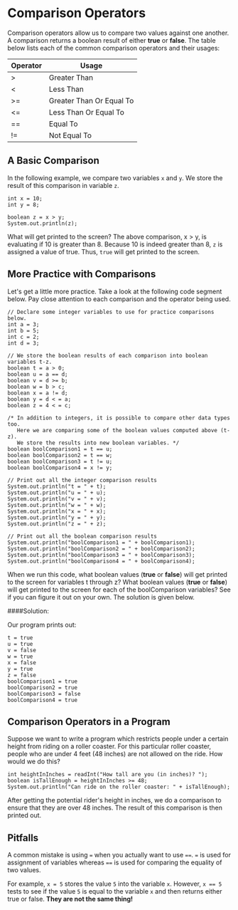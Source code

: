 # Comparison Operators

Comparison operators allow us to compare two values against one another. A comparison returns a boolean result of either **true** or **false**. The table below lists each of the common comparison operators and their usages:

|  Operator      |  Usage           |  
| -------------- | ---------------- |
| >              | Greater Than     |  
| <              | Less Than        |  
| >=             | Greater Than Or Equal To|  
| <=             | Less Than Or Equal To|   
| ==             | Equal To   |          
| !=             | Not Equal To |   

## A Basic Comparison

In the following example, we compare two variables `x` and `y`. We store the result of this comparison in variable `z`.

```
int x = 10;
int y = 8;

boolean z = x > y;
System.out.println(z);
```
What will get printed to the screen? The above comparison, x > y, is evaluating if 10 is greater than 8. Because 10 is indeed greater than 8, `z` is assigned a value of true. Thus, `true` will get printed to the screen.

## More Practice with Comparisons

Let's get a little more practice. Take a look at the following code segment below. Pay close attention to each comparison and the operator being used.


```
// Declare some integer variables to use for practice comparisons below.
int a = 3;
int b = 5;
int c = 2;
int d = 3;

// We store the boolean results of each comparison into boolean variables t-z.
boolean t = a > 0;
boolean u = a == d;
boolean v = d >= b;
boolean w = b > c;
boolean x = a != d;
boolean y = d < = a;
boolean z = 4 < = c;

/* In addition to integers, it is possible to compare other data types too.
   Here we are comparing some of the boolean values computed above (t-z).
   We store the results into new boolean variables. */
boolean boolComparison1 = t == u;
boolean boolComparison2 = t == w;
boolean boolComparison3 = t != u;
boolean boolComparison4 = x != y;
```
```
// Print out all the integer comparison results
System.out.println("t = " + t);
System.out.println("u = " + u);
System.out.println("v = " + v);
System.out.println("w = " + w);
System.out.println("x = " + x);
System.out.println("y = " + y);
System.out.println("z = " + z);

// Print out all the boolean comparison results
System.out.println("boolComparison1 = " + boolComparison1);
System.out.println("boolComparison2 = " + boolComparison2);
System.out.println("boolComparison3 = " + boolComparison3);
System.out.println("boolComparison4 = " + boolComparison4);

```


When we run this code, what boolean values (**true** or **false**) will get printed to the screen for variables t through z? What boolean values (**true** or **false**) will get printed to the screen for each of the boolComparison variables? See if you can figure it out on your own. The solution is given below.

####Solution:

Our program prints out:

```
t = true
u = true
v = false
w = true
x = false
y = true
z = false
boolComparison1 = true
boolComparison2 = true
boolComparison3 = false
boolComparison4 = true
```

## Comparison Operators in a Program

Suppose we want to write a program which restricts people under a certain height from riding on a roller coaster. For this particular roller coaster, people who are under 4 feet (48 inches) are not allowed on the ride. How would we do this?

```
int heightInInches = readInt("How tall are you (in inches)? ");
boolean isTallEnough = heightInInches >= 48;
System.out.println("Can ride on the roller coaster: " + isTallEnough);
```

After getting the potential rider's height in inches, we do a comparison to ensure that they are over 48 inches. The result of this comparison is then printed out.

## Pitfalls

A common mistake is using `=` when you actually want to use `==`. `=` is used for assignment of variables whereas `==` is used for comparing the equality of two values.

For example, `x = 5` stores the value `5` into the variable `x`. However, `x == 5` tests to see if the value `5` is equal to the variable `x` and then returns either true or false. **They are not the same thing!**
